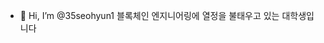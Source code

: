 - 👋 Hi, I’m @35seohyun1
블록체인 엔지니어링에 열정을 불태우고 있는 대학생입니다
<!---
35seohyun1/35seohyun1 is a ✨ special ✨ repository because its `README.md` (this file) appears on your GitHub profile.
You can click the Preview link to take a look at your changes.
--->
